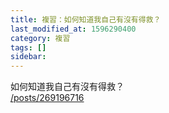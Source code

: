 ```yaml
---
title: 複習：如何知道我自己有沒有得救？
last_modified_at: 1596290400
category: 複習
tags: []
sidebar: 
---
```


<p>如何知道我自己有沒有得救？<br/>
<a href="/posts/269196716" target="_blank">/posts/269196716</a></p>
<p> </p>
